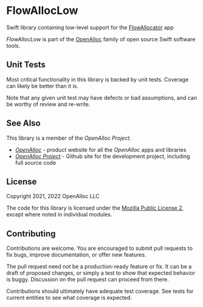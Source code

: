 # FlowAllocLow

Swift library containing low-level support for the [FlowAllocator](https://openalloc.github.io/FlowAllocator/index.html) app

_FlowAllocLow_ is part of the [OpenAlloc](https://github.com/openalloc) family of open source Swift software tools.

## Unit Tests

Most critical functionality in this library is backed by unit tests. Coverage can likely be better than it is.

Note that any given unit test may have defects or bad assumptions, and can be worthy of review and re-write.

## See Also

This library is a member of the _OpenAlloc Project_.

* [_OpenAlloc_](https://openalloc.github.io) - product website for all the _OpenAlloc_ apps and libraries
* [_OpenAlloc Project_](https://github.com/openalloc) - Github site for the development project, including full source code

## License

Copyright 2021, 2022 OpenAlloc LLC

The code for this library is licensed under the [Mozilla Public License 2](https://www.mozilla.org/en-US/MPL/2.0/), except where noted in individual modules.

## Contributing

Contributions are welcome. You are encouraged to submit pull requests to fix bugs, improve documentation, or offer new features. 

The pull request need not be a production-ready feature or fix. It can be a draft of proposed changes, or simply a test to show that expected behavior is buggy. Discussion on the pull request can proceed from there.

Contributions should ultimately have adequate test coverage. See tests for current entities to see what coverage is expected.
